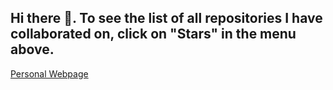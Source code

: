 ## Hi there 👋. To see the list of all repositories I have collaborated on, click on "Stars" in the menu above.
[Personal Webpage](https://www.lancaster.ac.uk/staff/jacko/)

<!--
**PeterJacko/PeterJacko** is a ✨ _special_ ✨ repository because its `README.md` (this file) appears on your GitHub profile.

Here are some ideas to get you started:

- 🔭 I’m currently working on ...
- 🌱 I’m currently learning ...
- 👯 I’m looking to collaborate on ...
- 🤔 I’m looking for help with ...
- 💬 Ask me about ...
- 📫 How to reach me: ...
- 😄 Pronouns: ...
- ⚡ Fun fact: ...
-->
